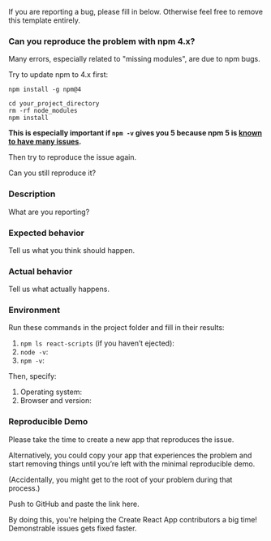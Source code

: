 If you are reporting a bug, please fill in below. Otherwise feel free to remove this template entirely.

### Can you reproduce the problem with npm 4.x?

Many errors, especially related to "missing modules", are due to npm bugs.

Try to update npm to 4.x first:

```
npm install -g npm@4

cd your_project_directory
rm -rf node_modules
npm install
```

**This is especially important if `npm -v` gives you 5 because npm 5 is [known to have many issues](https://github.com/npm/npm/issues/16991).**

Then try to reproduce the issue again.

Can you still reproduce it?

### Description

What are you reporting?

### Expected behavior

Tell us what you think should happen.

### Actual behavior

Tell us what actually happens.

### Environment

Run these commands in the project folder and fill in their results:

1. `npm ls react-scripts` (if you haven’t ejected): 
2. `node -v`: 
3. `npm -v`:

Then, specify:

1. Operating system:
2. Browser and version:

### Reproducible Demo

Please take the time to create a new app that reproduces the issue.

Alternatively, you could copy your app that experiences the problem and start removing things until you’re left with the minimal reproducible demo.

(Accidentally, you might get to the root of your problem during that process.)

Push to GitHub and paste the link here.

By doing this, you're helping the Create React App contributors a big time!
Demonstrable issues gets fixed faster.
